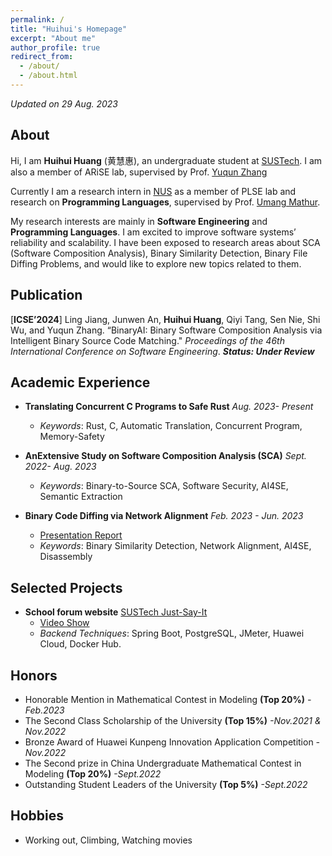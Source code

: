 ```yaml
---
permalink: /
title: "Huihui's Homepage"
excerpt: "About me"
author_profile: true
redirect_from: 
  - /about/
  - /about.html
---
```


*Updated on 29 Aug. 2023*

## About

Hi, I am **Huihui Huang** (黄慧惠), an undergraduate student at [SUSTech](https://www.sustech.edu.cn/en/). I am also a member of ARiSE lab, supervised by Prof. [Yuqun Zhang](https://zhangyuqun.github.io/index.html)

Currently I am a research intern in [NUS](https://www.nus.edu.sg/) as a member of PLSE lab and research on **Programming Languages**, supervised by Prof. [Umang Mathur](https://www.comp.nus.edu.sg/~umathur/).

My research interests are mainly in **Software Engineering** and **Programming Languages**. I am excited to improve software systems’ reliability and scalability. I have been exposed to research areas about SCA (Software Composition Analysis), Binary Similarity Detection, Binary File Diffing Problems, and would like to explore new topics related to them.



## Publication

 [**ICSE’2024**] Ling Jiang, Junwen An, **Huihui Huang**, Qiyi Tang, Sen Nie, Shi Wu, and Yuqun Zhang. “BinaryAI: Binary Software Composition Analysis via Intelligent Binary Source Code Matching." *Proceedings of the 46th International Conference on Software Engineering*. ***Status: Under Review***

## Academic Experience
- **Translating Concurrent C Programs to Safe Rust** *Aug. 2023- Present*
  - *Keywords*: Rust, C, Automatic Translation, Concurrent Program, Memory-Safety

- **AnExtensive Study on Software Composition Analysis (SCA)** *Sept. 2022- Aug. 2023*
  - *Keywords*: Binary-to-Source SCA, Software Security, AI4SE, Semantic Extraction

- **Binary Code Diffing via Network Alignment** *Feb. 2023 - Jun. 2023*
  - [Presentation Report](https://huihuihuang.top/files/binary_diffing_report.pdf)
  - *Keywords*: Binary Similarity Detection, Network Alignment, AI4SE, Disassembly


## Selected Projects

- **School forum website** [SUSTech Just-Say-It](https://sus-tech-say-it-frontend-pehx.vercel.app/)
  - [Video Show](https://www.bilibili.com/video/BV1ts4y1k74Y/)
  - *Backend Techniques*: Spring Boot, PostgreSQL, JMeter, Huawei Cloud, Docker Hub.

## Honors

- Honorable Mention in Mathematical Contest in Modeling **(Top 20%)** *-Feb.2023*
- The Second Class Scholarship of the University **(Top 15%)** *-Nov.2021 & Nov.2022*
- Bronze Award of Huawei Kunpeng Innovation Application Competition *-Nov.2022*
- The Second prize in China Undergraduate Mathematical Contest in Modeling **(Top 20%)** *-Sept.2022*
- Outstanding Student Leaders of the University **(Top 5%)** *-Sept.2022*


## Hobbies

- Working out, Climbing, Watching movies



